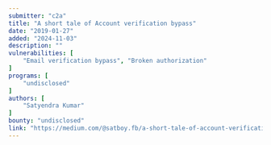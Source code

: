 ```yaml
---
submitter: "c2a"
title: "A short tale of Account verification bypass"
date: "2019-01-27"
added: "2024-11-03"
description: ""
vulnerabilities: [
    "Email verification bypass", "Broken authorization"
]
programs: [
    "undisclosed"
]
authors: [
    "Satyendra Kumar"
]
bounty: "undisclosed"
link: "https://medium.com/@satboy.fb/a-short-tale-of-account-verification-bypass-22045b38a8b1"
---
```




